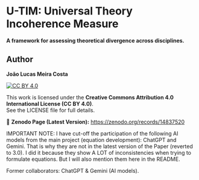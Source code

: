 # U-TIM: Universal Theory Incoherence Measure

**A framework for assessing theoretical divergence across disciplines.**

## Author  
**João Lucas Meira Costa**  

[![CC BY 4.0](https://licensebuttons.net/l/by/4.0/88x31.png)](https://creativecommons.org/licenses/by/4.0/)

This work is licensed under the **Creative Commons Attribution 4.0 International License (CC BY 4.0)**.  
See the LICENSE file for full details.

🔗 **Zenodo Page (Latest Version):** https://zenodo.org/records/14837520


IMPORTANT NOTE:  I have cut-off the participation of the following AI models from the main project (equation development): ChatGPT and Gemini. That is why they are not in the latest version of the Paper (reverted to 3.0). I did it because they show A LOT of inconsistencies when trying to formulate equations. But I will also mention them here in the README. 

Former collaborators: ChatGPT & Gemini (AI models).
